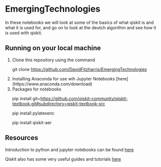 # EmergingTechnologies 

In these notebooks we will look at some of the basics of what qiskit is and what it is used for, and go on to look at the deutch algorithm and see how it is used with qiskit.

## Running on your local machine

<ol>
<li>
Clone this repository using the command  
    
  git clone https://github.com/DavidFitzharris/EmergingTechnologies
</li>

<li> 
Installing Anaconda for use wih Jupyter Notebooks
  [here](https://www.anaconda.com/download)
</li>
<li>
Packages for notebooks

   pip install git+https://github.com/qiskit-community/qiskit-textbook.git#subdirectory=qiskit-textbook-src

   pip install pylatexenc

   pip install qiskit-aer
</li>

</ol>

 ## Resources
    
   Introduction to python and jupyter notebooks can be found
   [here](https://learn.qiskit.org/course/ch-prerequisites/introduction-to-python-and-jupyter-notebooks)
    

   Qiskit also has some very useful guides and tutorials 
   [here](https://learn.qiskit.org/course/ch-prerequisites/introduction-to-python-and-jupyter-notebooks)


